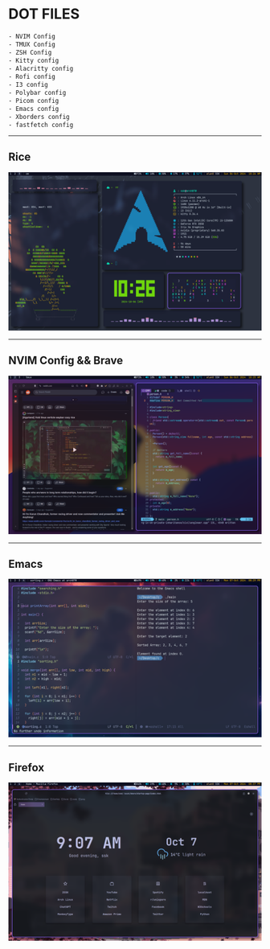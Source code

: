 # DOT FILES

    - NVIM Config
    - TMUX Config
    - ZSH Config
    - Kitty config
    - Alacritty config
    - Rofi config
    - I3 config
    - Polybar config
    - Picom config
    - Emacs config
    - Xborders config
    - fastfetch config

---

## Rice

![rice](./screenshots/rice_ss_1.png)

--- 

## NVIM Config && Brave

![nvim](./screenshots/brave_nvim_ss.png)

---

## Emacs 

![emacs](./screenshots/emacs_ss.png)

---

## Firefox

![firefox](./screenshots/firefox_ss.png)



